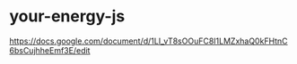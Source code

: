 # your-energy-js

https://docs.google.com/document/d/1LI_vT8sOOuFC8I1LMZxhaQ0kFHtnC6bsCujhheEmf3E/edit
